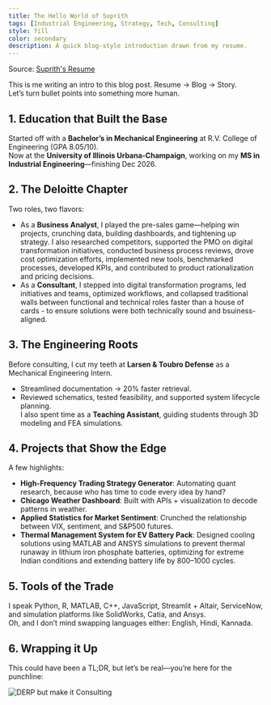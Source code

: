 ```yaml
---
title: The Hello World of Suprith
tags: [Industrial Engineering, Strategy, Tech, Consulting]
style: fill
color: secondary
description: A quick blog-style introduction drawn from my resume. 
---
```


Source: [Suprith's Resume](https://github.com/SuprithChandrashekar)

This is me writing an intro to this blog post. Resume → Blog → Story.  
Let’s turn bullet points into something more human.  

## 1. Education that Built the Base  

Started off with a **Bachelor’s in Mechanical Engineering** at R.V. College of Engineering (GPA 8.05/10).  
Now at the **University of Illinois Urbana-Champaign**, working on my **MS in Industrial Engineering**—finishing Dec 2026.  

## 2. The Deloitte Chapter  

Two roles, two flavors:  

- As a **Business Analyst**, I played the pre-sales game—helping win projects, crunching data, building dashboards, and tightening up strategy. I also researched competitors, supported the PMO on digital transformation initiatives, conducted business process reviews, drove cost optimization efforts, implemented new tools, benchmarked processes, developed KPIs, and contributed to product rationalization and pricing decisions.
- As a **Consultant**, I stepped into digital transformation programs, led initiatives and teams, optimized workflows, and collapsed traditional walls between functional and technical roles faster than a house of cards - to ensure solutions were both technically sound and bsuiness-aligned.

## 3. The Engineering Roots  

Before consulting, I cut my teeth at **Larsen & Toubro Defense** as a Mechanical Engineering Intern.  
- Streamlined documentation → 20% faster retrieval.  
- Reviewed schematics, tested feasibility, and supported system lifecycle planning.  
I also spent time as a **Teaching Assistant**, guiding students through 3D modeling and FEA simulations.  

## 4. Projects that Show the Edge  

A few highlights:  
- **High-Frequency Trading Strategy Generator**: Automating quant research, because who has time to code every idea by hand?  
- **Chicago Weather Dashboard**: Built with APIs + visualization to decode patterns in weather.  
- **Applied Statistics for Market Sentiment**: Crunched the relationship between VIX, sentiment, and S&P500 futures.
- **Thermal Management System for EV Battery Pack**: Designed cooling solutions using MATLAB and ANSYS simulations to prevent thermal runaway in lithium iron phosphate batteries, optimizing for extreme Indian conditions and extending battery life by 800–1000 cycles.  

## 5. Tools of the Trade  

I speak Python, R, MATLAB, C++, JavaScript, Streamlit + Altair, ServiceNow, and simulation platforms like SolidWorks, Catia, and Ansys.  
Oh, and I don’t mind swapping languages either: English, Hindi, Kannada.  

## 6. Wrapping it Up  

This could have been a TL;DR, but let’s be real—you’re here for the punchline:  

![DERP but make it Consulting](/assets/png/meme.png) 
